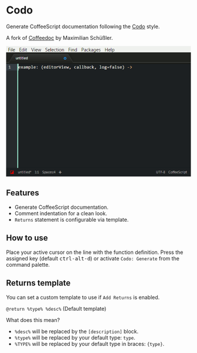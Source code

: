 # Codo

Generate CoffeeScript documentation following the [Codo](https://github.com/coffeedoc/codo) style.

A fork of [Coffeedoc](https://github.com/maschs/coffeedocs) by Maximilian Schüßler.

![codo-generator](https://raw.githubusercontent.com/jmsfwk/codo/master/docs/example.gif)

## Features

* Generate CoffeeScript documentation.
* Comment indentation for a clean look.
* `Returns` statement is configurable via template.

## How to use

Place your active cursor on the line with the function definition. Press the assigned key (default <kbd>ctrl-alt-d</kbd>) or activate `Codo: Generate` from the command palette.

## Returns template

You can set a custom template to use if `Add Returns` is enabled.

`@return %type% %desc%` (Default template)

What does this mean?
* `%desc%` will be replaced by the `[description]` block.
* `%type%` will be replaced by your default type: `type`.
* `%TYPE%` will be replaced by your default type in braces: `{type}`.
